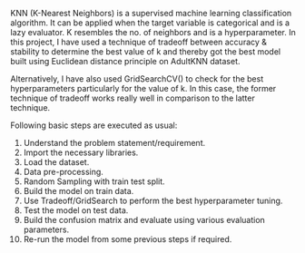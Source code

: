 KNN (K-Nearest Neighbors) is a supervised machine learning classification algorithm. It can be applied when the target variable is categorical and is a lazy evaluator. K resembles the no. of neighbors and is a hyperparameter. In this project, I have used a technique of tradeoff between accuracy & stability to determine the best value of k and thereby got the best model built using Euclidean distance principle on AdultKNN dataset.

Alternatively, I have also used GridSearchCV() to check for the best hyperparameters particularly for the value of k. 
In this case, the former technique of tradeoff works really well in comparison to the latter technique.

Following basic steps are executed as usual:

1. Understand the problem statement/requirement.
2. Import the necessary libraries.
3. Load the dataset.
4. Data pre-processing.
5. Random Sampling with train test split.
6. Build the model on train data.
7. Use Tradeoff/GridSearch to perform the best hyperparameter tuning.
8. Test the model on test data.
9. Build the confusion matrix and evaluate using various evaluation parameters.
10. Re-run the model from some previous steps if required.
